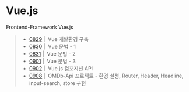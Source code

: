 # Vue.js
Frontend-Framework Vue.js 
> - [0829](./README/0829.md) | &nbsp;Vue 개발환경 구축
> - [0830](./README/0830.md) | &nbsp;Vue 문법 - 1
> - [0831](./README/0831.md) | &nbsp;Vue 문법 - 2
> - [0901](./README/0901.md) | &nbsp;Vue 문법 - 3
> - [0902](./README/0902.md) | &nbsp;Vue.js 컴포지션 API
> - [0908](./README/0902.md) | &nbsp;OMDb-Api 프로젝트 - 환경 설정, Router, Header, Headline, input-search, store 구현